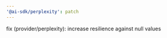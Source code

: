 ```yaml
---
'@ai-sdk/perplexity': patch
---
```


fix (provider/perplexity): increase resilience against null values
